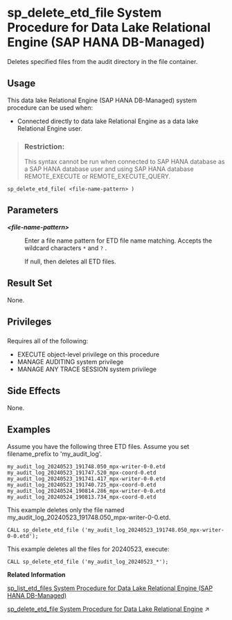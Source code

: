 <!-- loioee5019e64a0247cbaf7c8cde5905b3a2 -->

# sp\_delete\_etd\_file System Procedure for Data Lake Relational Engine \(SAP HANA DB-Managed\)

Deletes specified files from the audit directory in the file container.



<a name="loioee5019e64a0247cbaf7c8cde5905b3a2__section_dh4_3db_1yb"/>

## Usage

This data lake Relational Engine \(SAP HANA DB-Managed\) system procedure can be used when:

-   Connected directly to data lake Relational Engine as a data lake Relational Engine user.

> ### Restriction:  
> This syntax cannot be run when connected to SAP HANA database as a SAP HANA database user and using SAP HANA database REMOTE\_EXECUTE or REMOTE\_EXECUTE\_QUERY.



```
sp_delete_etd_file( <file-name-pattern> )
```



<a name="loioee5019e64a0247cbaf7c8cde5905b3a2__section_er3_3d2_srb"/>

## Parameters


<dl>
<dt><b>

*<file-name-pattern\>*

</b></dt>
<dd>

Enter a file name pattern for ETD file name matching. Accepts the wildcard characters `*` and `?` .

If null, then deletes all ETD files.



</dd>
</dl>



<a name="loioee5019e64a0247cbaf7c8cde5905b3a2__section_lzx_3d2_srb"/>

## Result Set

None.



<a name="loioee5019e64a0247cbaf7c8cde5905b3a2__section_bvg_mx1_1yb"/>

## Privileges



### 

Requires all of the following:

-   EXECUTE object-level privilege on this procedure
-   MANAGE AUDITING system privilege
-   MANAGE ANY TRACE SESSION system privilege



<a name="loioee5019e64a0247cbaf7c8cde5905b3a2__section_j44_jd2_srb"/>

## Side Effects

None.



<a name="loioee5019e64a0247cbaf7c8cde5905b3a2__section_s11_kd2_srb"/>

## Examples

Assume you have the following three ETD files. Assume you set filename\_prefix to 'my\_audit\_log'.

```
my_audit_log_20240523_191748.050_mpx-writer-0-0.etd
my_audit_log_20240523_191747.520_mpx-coord-0.etd
my_audit_log_20240523_191741.417_mpx-writer-0-0.etd
my_audit_log_20240523_191740.725_mpx-coord-0.etd
my_audit_log_20240524_190814.286_mpx-writer-0-0.etd
my_audit_log_20240524_190813.734_mpx-coord-0.etd

```

This example deletes only the file named my\_audit\_log\_20240523\_191748.050\_mpx-writer-0-0.etd.

```
CALL sp_delete_etd_file ('my_audit_log_20240523_191748.050_mpx-writer-0-0.etd');
```

This example deletes all the files for 20240523, execute:

```
CALL sp_delete_etd_file ('my_audit_log_20240523_*');
```

**Related Information**  


[sp\_list\_etd\_files System Procedure for Data Lake Relational Engine \(SAP HANA DB-Managed\)](sp-list-etd-files-system-procedure-for-data-lake-relational-engine-sap-hana-db-managed-0f76c83.md "Lists the event trace data (ETD) files logged to the file container by database auditing.")

[sp_delete_etd_file System Procedure for Data Lake Relational Engine](https://help.sap.com/viewer/19b3964099384f178ad08f2d348232a9/2024_3_QRC/en-US/d2e6eeca3f2448159215eead4f812adf.html "Deletes specified files from the audit directory in the file container.") :arrow_upper_right:

